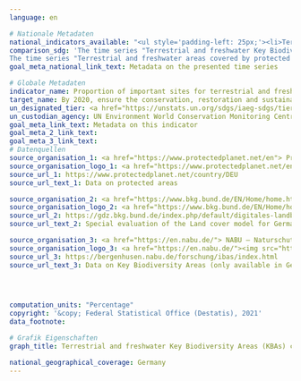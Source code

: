 ```yaml
---
language: en    

# Nationale Metadaten    
national_indicators_available: "<ul style='padding-left: 25px;'><li>Terrestrial and freshwater Key Biodiversity Areas (KBAs) covered by protected areas</li> <li> Terrestrial and freshwater areas covered by protected areas</li></ul>"    
comparison_sdg: 'The time series "Terrestrial and freshwater Key Biodiversity Areas (KBAs) covered by protected areas" is compliant with the global metadata.
The time series "Terrestrial and freshwater areas covered by protected areas" is not compliant with the global metadata, but provides additional information.'    
goal_meta_national_link_text: Metadata on the presented time series    

# Globale Metadaten    
indicator_name: Proportion of important sites for terrestrial and freshwater biodiversity that are covered by protected areas, by ecosystem type    
target_name: By 2020, ensure the conservation, restoration and sustainable use of terrestrial and inland freshwater ecosystems and their services, in particular forests, wetlands, mountains and drylands, in line with obligations under international agreements    
un_designated_tier: <a href="https://unstats.un.org/sdgs/iaeg-sdgs/tier-classification/" title="Click here for more information on the UN tier classification."  target="_blank">Tier I</a>    
un_custodian_agency: UN Environment World Conservation Monitoring Centre (UNEP-WCMC)<br>United Nations Environment Programme (UNEP)<br>International Union for Conservation of Nature (IUCN)    
goal_meta_link_text: Metadata on this indicator    
goal_meta_2_link_text:     
goal_meta_3_link_text:         
# Datenquellen
source_organisation_1: <a href="https://www.protectedplanet.net/en"> Protected Planet </a>
source_organisation_logo_1: <a href="https://www.protectedplanet.net/en"><img src="https://g205sdgs.github.io/sdg-indicators/public/OrgImgEn/pp.png" alt="Logo pp" style="height:60px; width:148px"/></a>
source_url_1: https://www.protectedplanet.net/country/DEU
source_url_text_1: Data on protected areas

source_organisation_2: <a href="https://www.bkg.bund.de/EN/Home/home.html"> Federal Agency for Cartography and Geodesy </a>
source_organisation_logo_2: <a href="https://www.bkg.bund.de/EN/Home/home.html"><img src="https://g205sdgs.github.io/sdg-indicators/public/OrgImgEn/bkg.png" alt="Logo bkg" style="height:60px; width:148px"/></a>
source_url_2: https://gdz.bkg.bund.de/index.php/default/digitales-landbedeckungsmodell-fur-deutschland-stand-2018-lbm-de2018.html
source_url_text_2: Special evaluation of the Land cover model for Germany (LBM-DE) (only available in German)

source_organisation_3: <a href="https://en.nabu.de/"> NABU – Naturschutzbund Deutschland e.V. </a>
source_organisation_logo_3: <a href="https://en.nabu.de/"><img src="https://g205sdgs.github.io/sdg-indicators/public/OrgImgEn/nabu.png" alt="Logo nabu" style="height:60px; width:148px"/></a>
source_url_3: https://bergenhusen.nabu.de/forschung/ibas/index.html
source_url_text_3: Data on Key Biodiversity Areas (only available in German)



    
computation_units: "Percentage"    
copyright: '&copy; Federal Statistical Office (Destatis), 2021'    
data_footnote:     

# Grafik Eigenschaften    
graph_title: Terrestrial and freshwater Key Biodiversity Areas (KBAs) covered by protected areas    

national_geographical_coverage: Germany    
---
```


<span></span>